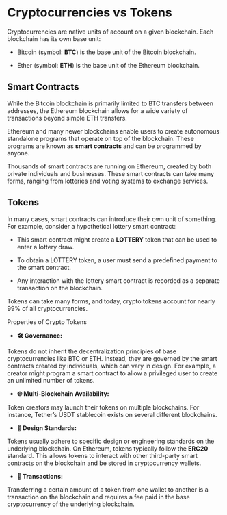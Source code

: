 # Cryptocurrencies vs Tokens

Cryptocurrencies are native units of account on a given blockchain. Each blockchain has its own base unit:

- Bitcoin (symbol: **BTC**) is the base unit of the Bitcoin blockchain.

- Ether (symbol: **ETH**) is the base unit of the Ethereum blockchain.

## Smart Contracts

While the Bitcoin blockchain is primarily limited to BTC transfers between addresses, the Ethereum blockchain allows for a wide variety of transactions beyond simple ETH transfers.

Ethereum and many newer blockchains enable users to create autonomous standalone programs that operate on top of the blockchain. These programs are known as **smart contracts** and can be programmed by anyone.

Thousands of smart contracts are running on Ethereum, created by both private individuals and businesses. These smart contracts can take many forms, ranging from lotteries and voting systems to exchange services.

## Tokens
In many cases, smart contracts can introduce their own unit of something. For example, consider a hypothetical lottery smart contract:

- This smart contract might create a **LOTTERY** token that can be used to enter a lottery draw.

- To obtain a LOTTERY token, a user must send a predefined payment to the smart contract.

- Any interaction with the lottery smart contract is recorded as a separate transaction on the blockchain.

Tokens can take many forms, and today, crypto tokens account for nearly 99% of all cryptocurrencies.

Properties of Crypto Tokens

- **🛠️ Governance:**

Tokens do not inherit the decentralization principles of base cryptocurrencies like BTC or ETH. Instead, they are governed by the smart contracts created by individuals, which can vary in design. For example, a creator might program a smart contract to allow a privileged user to create an unlimited number of tokens.

- **🌐 Multi-Blockchain Availability:**

Token creators may launch their tokens on multiple blockchains. For instance, Tether’s USDT stablecoin exists on several different blockchains.

- **📏 Design Standards:**

Tokens usually adhere to specific design or engineering standards on the underlying blockchain. On Ethereum, tokens typically follow the **ERC20** standard. This allows tokens to interact with other third-party smart contracts on the blockchain and be stored in cryptocurrency wallets.

- **💱 Transactions:**

Transferring a certain amount of a token from one wallet to another is a transaction on the blockchain and requires a fee paid in the base cryptocurrency of the underlying blockchain.
